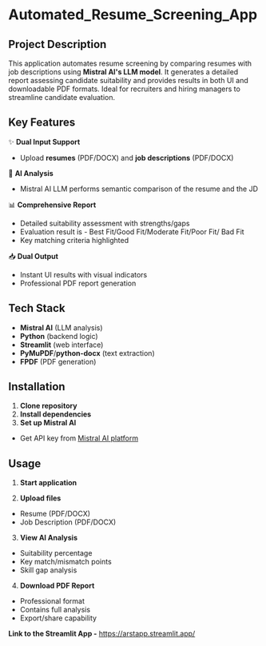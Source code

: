 # Automated_Resume_Screening_App

## Project Description

This application automates resume screening by comparing resumes with job descriptions using **Mistral AI's LLM model**. It generates a detailed report assessing candidate suitability and provides results in both UI and downloadable PDF formats. Ideal for recruiters and hiring managers to streamline candidate evaluation.

## Key Features

✨ **Dual Input Support**  
  - Upload **resumes** (PDF/DOCX) and **job descriptions** (PDF/DOCX)
  
🤖 **AI Analysis**  
  - Mistral AI LLM performs semantic comparison of the resume and the JD
  
📊 **Comprehensive Report**  
  - Detailed suitability assessment with strengths/gaps
  - Evaluation result is - Best Fit/Good Fit/Moderate Fit/Poor Fit/ Bad Fit 
  - Key matching criteria highlighted

📥 **Dual Output**  
  - Instant UI results with visual indicators
  - Professional PDF report generation

## Tech Stack

- **Mistral AI** (LLM analysis)
- **Python** (backend logic)
- **Streamlit** (web interface)
- **PyMuPDF**/**python-docx** (text extraction)
- **FPDF** (PDF generation)

## Installation

1. **Clone repository**
2. **Install dependencies**
3. **Set up Mistral AI**
- Get API key from [Mistral AI platform](https://mistral.ai/)

## Usage

1. **Start application**

2. **Upload files**  
- Resume (PDF/DOCX)
- Job Description (PDF/DOCX)

3. **View AI Analysis**  
- Suitability percentage
- Key match/mismatch points
- Skill gap analysis

4. **Download PDF Report**  
- Professional format
- Contains full analysis
- Export/share capability

**Link to the Streamlit App -** https://arstapp.streamlit.app/
